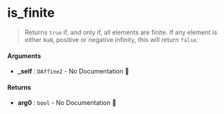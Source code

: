 # is\_finite

>  Returns `true` if, and only if, all elements are finite.
>  If any element is either `NaN`, positive or negative infinity, this will return
>  `false`.

#### Arguments

- **\_self** : `DAffine2` \- No Documentation 🚧

#### Returns

- **arg0** : `bool` \- No Documentation 🚧